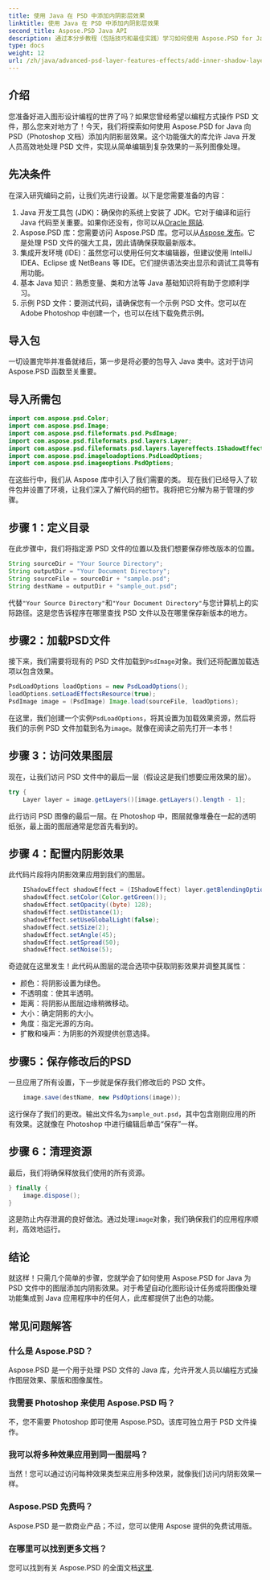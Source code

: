 ```yaml
---
title: 使用 Java 在 PSD 中添加内阴影层效果
linktitle: 使用 Java 在 PSD 中添加内阴影层效果
second_title: Aspose.PSD Java API
description: 通过本分步教程（包括技巧和最佳实践）学习如何使用 Aspose.PSD for Java 为 PSD 文件添加内阴影效果。
type: docs
weight: 12
url: /zh/java/advanced-psd-layer-features-effects/add-inner-shadow-layer-effect-psd/
---
```

## 介绍
您准备好进入图形设计编程的世界了吗？如果您曾经希望以编程方式操作 PSD 文件，那么您来对地方了！今天，我们将探索如何使用 Aspose.PSD for Java 向 PSD（Photoshop 文档）添加内阴影层效果。这个功能强大的库允许 Java 开发人员高效地处理 PSD 文件，实现从简单编辑到复杂效果的一系列图像处理。
## 先决条件
在深入研究编码之前，让我们先进行设置。以下是您需要准备的内容：
1.  Java 开发工具包 (JDK)：确保你的系统上安装了 JDK。它对于编译和运行 Java 代码至关重要。如果你还没有，你可以从[Oracle 网站](https://www.oracle.com/java/technologies/javase-jdk11-downloads.html).
2. Aspose.PSD 库：您需要访问 Aspose.PSD 库。您可以从[Aspose 发布](https://releases.aspose.com/psd/java/)。它是处理 PSD 文件的强大工具，因此请确保获取最新版本。
3. 集成开发环境 (IDE)：虽然您可以使用任何文本编辑器，但建议使用 IntelliJ IDEA、Eclipse 或 NetBeans 等 IDE。它们提供语法突出显示和调试工具等有用功能。
4. 基本 Java 知识：熟悉变量、类和方法等 Java 基础知识将有助于您顺利学习。
5. 示例 PSD 文件：要测试代码，请确保您有一个示例 PSD 文件。您可以在 Adobe Photoshop 中创建一个，也可以在线下载免费示例。
## 导入包
一切设置完毕并准备就绪后，第一步是将必要的包导入 Java 类中。这对于访问 Aspose.PSD 函数至关重要。 
## 导入所需包
```java
import com.aspose.psd.Color;
import com.aspose.psd.Image;
import com.aspose.psd.fileformats.psd.PsdImage;
import com.aspose.psd.fileformats.psd.layers.Layer;
import com.aspose.psd.fileformats.psd.layers.layereffects.IShadowEffect;
import com.aspose.psd.imageloadoptions.PsdLoadOptions;
import com.aspose.psd.imageoptions.PsdOptions;
```
在这些行中，我们从 Aspose 库中引入了我们需要的类。
现在我们已经导入了软件包并设置了环境，让我们深入了解代码的细节。我将把它分解为易于管理的步骤。
## 步骤 1：定义目录
在此步骤中，我们将指定源 PSD 文件的位置以及我们想要保存修改版本的位置。 
```java
String sourceDir = "Your Source Directory";
String outputDir = "Your Document Directory";
String sourceFile = sourceDir + "sample.psd";
String destName = outputDir + "sample_out.psd";
```
代替`"Your Source Directory"`和`"Your Document Directory"`与您计算机上的实际路径。这是您告诉程序在哪里查找 PSD 文件以及在哪里保存新版本的地方。
## 步骤2：加载PSD文件
接下来，我们需要将现有的 PSD 文件加载到`PsdImage`对象。我们还将配置加载选项以包含效果。
```java
PsdLoadOptions loadOptions = new PsdLoadOptions();
loadOptions.setLoadEffectsResource(true);
PsdImage image = (PsdImage) Image.load(sourceFile, loadOptions);
```
在这里，我们创建一个实例`PsdLoadOptions`，将其设置为加载效果资源，然后将我们的示例 PSD 文件加载到名为`image`。就像在阅读之前先打开一本书！
## 步骤 3：访问效果图层
现在，让我们访问 PSD 文件中的最后一层（假设这是我们想要应用效果的层）。
```java
try {
    Layer layer = image.getLayers()[image.getLayers().length - 1];
```
此行访问 PSD 图像的最后一层。在 Photoshop 中，图层就像堆叠在一起的透明纸张，最上面的图层通常是您首先看到的。
## 步骤 4：配置内阴影效果
此代码片段将内阴影效果应用到我们的图层。 
```java
    IShadowEffect shadowEffect = (IShadowEffect) layer.getBlendingOptions().getEffects()[0];
    shadowEffect.setColor(Color.getGreen());
    shadowEffect.setOpacity((byte) 128);
    shadowEffect.setDistance(1);
    shadowEffect.setUseGlobalLight(false);
    shadowEffect.setSize(2);
    shadowEffect.setAngle(45);
    shadowEffect.setSpread(50);
    shadowEffect.setNoise(5);
```
奇迹就在这里发生！此代码从图层的混合选项中获取阴影效果并调整其属性：
- 颜色：将阴影设置为绿色。
- 不透明度：使其半透明。
- 距离：将阴影从图层边缘稍微移动。
- 大小：确定阴影的大小。
- 角度：指定光源的方向。
- 扩散和噪声：为阴影的外观提供创意选择。
## 步骤5：保存修改后的PSD
一旦应用了所有设置，下一步就是保存我们修改后的 PSD 文件。
```java
    image.save(destName, new PsdOptions(image));
```
这行保存了我们的更改。输出文件名为`sample_out.psd`，其中包含刚刚应用的所有效果。这就像在 Photoshop 中进行编辑后单击“保存”一样。
## 步骤 6：清理资源
最后，我们将确保释放我们使用的所有资源。
```java
} finally {
    image.dispose();
}
```
这是防止内存泄漏的良好做法。通过处理`image`对象，我们确保我们的应用程序顺利，高效地运行。
## 结论
就这样！只需几个简单的步骤，您就学会了如何使用 Aspose.PSD for Java 为 PSD 文件中的图层添加内阴影效果。对于希望自动化图形设计任务或将图像处理功能集成到 Java 应用程序中的任何人，此库都提供了出色的功能。 

## 常见问题解答
### 什么是 Aspose.PSD？  
Aspose.PSD 是一个用于处理 PSD 文件的 Java 库，允许开发人员以编程方式操作图层效果、蒙版和图像属性。
### 我需要 Photoshop 来使用 Aspose.PSD 吗？  
不，您不需要 Photoshop 即可使用 Aspose.PSD。该库可独立用于 PSD 文件操作。
### 我可以将多种效果应用到同一图层吗？  
当然！您可以通过访问每种效果类型来应用多种效果，就像我们访问内阴影效果一样。
### Aspose.PSD 免费吗？  
Aspose.PSD 是一款商业产品；不过，您可以使用 Aspose 提供的免费试用版。
### 在哪里可以找到更多文档？  
您可以找到有关 Aspose.PSD 的全面文档[这里](https://reference.aspose.com/psd/java/).